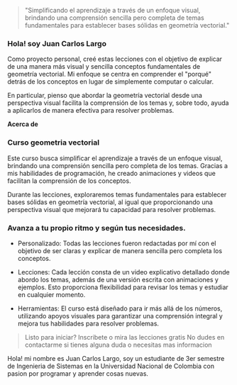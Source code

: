 <!--
Homepage
-->
> "Simplificando el aprendizaje a través de un enfoque visual, brindando una comprensión sencilla pero completa de temas fundamentales para establecer bases sólidas en geometría vectorial."

### Hola! soy Juan Carlos Largo

Como proyecto personal, creé estas lecciones con el objetivo de explicar de una manera más visual y sencilla conceptos fundamentales de geometría vectorial. Mi enfoque se centra en comprender el "porqué" detrás de los conceptos en lugar de simplemente computar o calcular.

En particular, pienso que abordar la geometría vectorial desde una perspectiva visual facilita la comprensión de los temas y, sobre todo, ayuda a aplicarlos de manera efectiva para resolver problemas.

**Acerca de**
### Curso geometria vectorial

Este curso busca simplificar el aprendizaje a través de un enfoque visual, brindando una comprensión sencilla pero completa de los temas. Gracias a mis habilidades de programación, he creado animaciones y videos que facilitan la comprensión de los conceptos.

Durante las lecciones, exploraremos temas fundamentales para establecer bases sólidas en geometría vectorial, al igual que proporcionando una perspectiva visual que mejorará tu capacidad para resolver problemas.

### Avanza a tu propio ritmo y según tus necesidades.
- Personalizado: Todas las lecciones fueron redactadas por mí con el objetivo de ser claras y explicar de manera sencilla pero completa los conceptos.

- Lecciones: Cada lección consta de un video explicativo detallado donde abordo los temas, además de una versión escrita con animaciones y ejemplos. Esto proporciona flexibilidad para revisar los temas y estudiar en cualquier momento.

- Herramientas: El curso está diseñado para ir más allá de los números, utilizando apoyos visuales para garantizar una comprensión integral y mejora tus habilidades para resolver problemas.

> Listo para iniciar? Inscribete o mira las lecciones gratis
No dudes en contactarme si tienes alguna duda o necesitas mas informacion


<!--
About
-->

Hola! mi nombre es Juan Carlos Largo, soy un estudiante de 3er semestre de Ingenieria de Sistemas en la Universidad Nacional de Colombia con pasion por programar y aprender cosas nuevas.